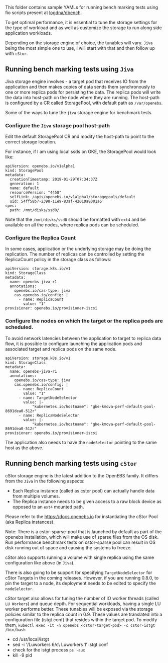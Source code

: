 This folder contains sample YAMLs for running bench marking tests
using fio scripts present at [logdna/dbench](https://github.com/logdna/dbench/). 

To get optimal performance, it is essential to tune the storage settings for the
type of workload and as well as customize the storage to run along side 
application workloads.

Depending on the storage engine of choice, the tunables will vary. `Jiva` being
the most simple one to use, I will start with that and then follow up with `cStor`.

## Running bench marking tests using `Jiva`

Jiva storage engine involves - a target pod that receives IO from the application 
and then makes copies of data sends them synchronously to one or more replica pods
for persisting the data. The replica pods will write the data into host-path on 
the node where they are running. The host-path is configured by a CR called 
StoragePool, with default path as `/var/openebs`. 

Some of the ways to tune the `jiva` storage engine for benchmark tests.

### Configure the `Jiva` storage pool host-path 

Edit the default StoragePool CR and modify the host-path to point to the 
correct storage location. 

For instance, if I am using local ssds on GKE, the StoragePool would look like:

```
apiVersion: openebs.io/v1alpha1
kind: StoragePool
metadata:
  creationTimestamp: 2019-01-29T07:34:37Z
  generation: 1
  name: default
  resourceVersion: "4458"
  selfLink: /apis/openebs.io/v1alpha1/storagepools/default
  uid: 54ff58b7-2398-11e9-83af-42010a8001a6
spec:
  path: /mnt/disks/ssd0/
```

Note that the `/mnt/disks/ssd0` should be formatted with `ext4` and be available
on all the nodes, where replica pods can be scheduled. 

### Configure the Replica Count

In some cases, application or the underlying storage may be doing the replication.
The number of replicas can be controlled by setting the ReplicaCount policy in 
the storage class as follows:
```
apiVersion: storage.k8s.io/v1
kind: StorageClass
metadata:
  name: openebs-jiva-r1
  annotations:
    openebs.io/cas-type: jiva
    cas.openebs.io/config: |
      - name: ReplicaCount
        value: "1"
provisioner: openebs.io/provisioner-iscsi
```


### Configure the nodes on which the target or the replica pods are scheduled.

To avoid network latencies between the application to target to replica data flow, 
it is possible to configure launching the application pods and associated target
and replica pods on the same node. 

```
apiVersion: storage.k8s.io/v1
kind: StorageClass
metadata:
  name: openebs-jiva-r1
  annotations:
    openebs.io/cas-type: jiva
    cas.openebs.io/config: |
      - name: ReplicaCount
        value: "1"
      - name: TargetNodeSelector
        value: |-
            "kubernetes.io/hostname": "gke-kmova-perf-default-pool-8691dea0-512r"
      - name: ReplicaNodeSelector
        value: |-
            "kubernetes.io/hostname": "gke-kmova-perf-default-pool-8691dea0-512r"
provisioner: openebs.io/provisioner-iscsi
```

The application also needs to have the `nodeSelector` pointing to the same
host as the above.


## Running bench marking tests using `cStor`

cStor storage engine is the latest addition to the OpenEBS family. It differs
from the `Jiva` in the following aspects:
- Each Replica instance (called as cstor pool) can actually handle data from 
  multiple volumes. 
- The Replica instance needs to be given access to a raw block device as 
  opposed to an `ext4` mounted path.

Please refer to the https://docs.openebs.io for instantiating the cStor Pool
(aka Replica instances). 

Note: There is a cstor-sparse-pool that is launched by default as part of the
openebs installation, which will make use of sparse files from the OS disk. 
Run performance benchmark tests on cstor-sparse pool can result in OS 
disk running out of space and causing the systems to freeze. 

cStor also supports running a volume with single replica using the same configuration
like above (in `Jiva`). 

There is also going to be support for specifying `TargetNodeSelector` for 
cStor Targets in the coming releases. However, if you are running 0.8.0, 
to pin the target to a node, its deployment needs to be edited
to specify the `nodeSelector`.

cStor target also allows for tuning the number of IO worker threads (called
`LU Workers`) and queue depth. For sequential workloads, having a single 
LU worker performs better. These tunables will be exposed via the storage
policies similar to the replica count in 0.9. These values are translated
into a configuration file (istgt.conf) that resides within the target pod. 
To modify them, 
 `kubectl exec -it -n openebs <cstor-target-pod> -c cstor-istgt /bin/bash`
  - cd /usr/local/istgt
  - sed -i '/Luworkers 6/c\  Luworkers 1' istgt.conf
  - check for the istgt process `ps -aux`
  - kill -9 pid <istgt-pid>
